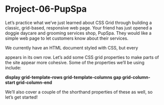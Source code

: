 # Project-06-PupSpa

Let’s practice what we’ve just learned about CSS Grid through building a classic, grid-based, responsive web page. 
Your friend has just opened a doggie daycare and grooming services shop, PupSpa. They would like a simple web page to let customers know about their services.

We currently have an HTML document styled with CSS, but every <div> appears in its own row. 
Let’s add some CSS grid properties to make parts of the site appear more cohesive. Some of the properties we’ll be using include:

  **display
  grid-template-rows
  grid-template-columns
  gap
  grid-column-start
  grid-column-end**

We’ll also cover a couple of the shorthand properties of these as well, so let’s get started!
